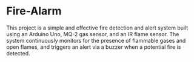# Fire-Alarm
This project is a simple and effective fire detection and alert system built using an Arduino Uno, MQ-2 gas sensor, and an IR flame sensor. The system continuously monitors for the presence of flammable gases and open flames, and triggers an alert via a buzzer when a potential fire is detected.
